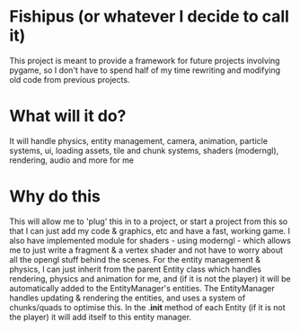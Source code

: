 # Fishipus (or whatever I decide to call it)
This project is meant to provide a framework for future projects involving pygame, so I don't have to spend half of my time rewriting and modifying old code from previous projects. 

# What will it do?
It will handle physics, entity management, camera, animation, particle systems, ui, loading assets, tile and chunk systems, shaders (moderngl), rendering, audio and more for me

# Why do this
This will allow me to 'plug' this in to a project, or start a project from this so that I can just add my code & graphics, etc and have a fast, working game. I also have implemented module for shaders - using moderngl - which allows me to just write a fragment & a vertex shader and not have to worry about all the opengl stuff behind the scenes. For the entity management & physics, I can just inherit from the parent Entity class which handles rendering, physics and animation for me, and (if it is not the player) it will be automatically added to the EntityManager's entities. The EntityManager handles updating & rendering the entities, and uses a system of chunks/quads to optimise this. In the .__init__ method of each Entity (if it is not the player) it will add itself to this entity manager.
